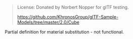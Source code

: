 > License: Donated by Norbert Nopper for glTF testing.
>
> https://github.com/KhronosGroup/glTF-Sample-Models/tree/master/2.0/Cube

Partial definition for material substitution - not functional.
